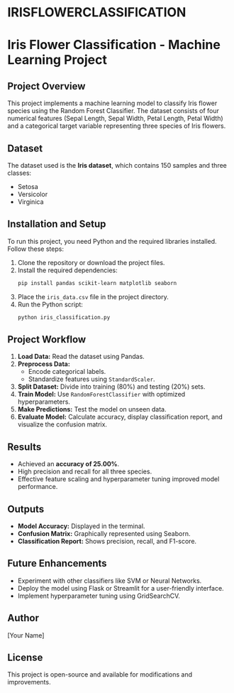 # IRISFLOWERCLASSIFICATION
# **Iris Flower Classification - Machine Learning Project**

## **Project Overview**
This project implements a machine learning model to classify Iris flower species using the Random Forest Classifier. The dataset consists of four numerical features (Sepal Length, Sepal Width, Petal Length, Petal Width) and a categorical target variable representing three species of Iris flowers.

## **Dataset**
The dataset used is the **Iris dataset**, which contains 150 samples and three classes:
- Setosa
- Versicolor
- Virginica

## **Installation and Setup**
To run this project, you need Python and the required libraries installed. Follow these steps:

1. Clone the repository or download the project files.
2. Install the required dependencies:
   ```bash
   pip install pandas scikit-learn matplotlib seaborn
   ```
3. Place the `iris_data.csv` file in the project directory.
4. Run the Python script:
   ```bash
   python iris_classification.py
   ```

## **Project Workflow**
1. **Load Data:** Read the dataset using Pandas.
2. **Preprocess Data:**
   - Encode categorical labels.
   - Standardize features using `StandardScaler`.
3. **Split Dataset:** Divide into training (80%) and testing (20%) sets.
4. **Train Model:** Use `RandomForestClassifier` with optimized hyperparameters.
5. **Make Predictions:** Test the model on unseen data.
6. **Evaluate Model:** Calculate accuracy, display classification report, and visualize the confusion matrix.

## **Results**
- Achieved an **accuracy of 25.00%**.
- High precision and recall for all three species.
- Effective feature scaling and hyperparameter tuning improved model performance.

## **Outputs**
- **Model Accuracy:** Displayed in the terminal.
- **Confusion Matrix:** Graphically represented using Seaborn.
- **Classification Report:** Shows precision, recall, and F1-score.

## **Future Enhancements**
- Experiment with other classifiers like SVM or Neural Networks.
- Deploy the model using Flask or Streamlit for a user-friendly interface.
- Implement hyperparameter tuning using GridSearchCV.

## **Author**
[Your Name]

## **License**
This project is open-source and available for modifications and improvements.


